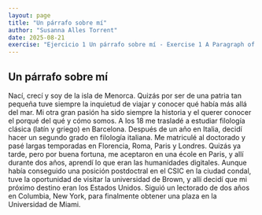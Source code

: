 ```yaml
---
layout: page
title: "Un párrafo sobre mí"
author: "Susanna Alles Torrent"
date: 2025-08-21
exercise: "Ejercicio 1 Un párrafo sobre mí - Exercise 1 A Paragraph of Me"
---
```


## Un párrafo sobre mí

Nací, crecí y soy de la isla de Menorca. Quizás por ser de una patria tan pequeña tuve siempre la inquietud de viajar y conocer qué había más allá del mar. Mi otra gran pasión ha sido siempre la historia y el querer conocer el porqué del qué y cómo somos. A los 18 me trasladé a estudiar filología clásica (latín y griego) en Barcelona. Después de un año en Italia, decidí hacer un segundo grado en filología italiana. Me matriculé al doctorado y pasé largas temporadas en Florencia, Roma, Paris y Londres. Quizás ya tarde, pero por buena fortuna, me aceptaron en una école en Paris, y allí durante dos años, aprendí lo que eran las humanidades digitales. Aunque había conseguido una posición postdoctral en el CSIC en la ciudad condal, tuve la oportunidad de visitar la universidad de Brown, y allí decidí que mi próximo destino eran los Estados Unidos. Siguió un lectorado de dos años en Columbia, New York, para finalmente obtener una plaza en la Universidad de Miami. 
